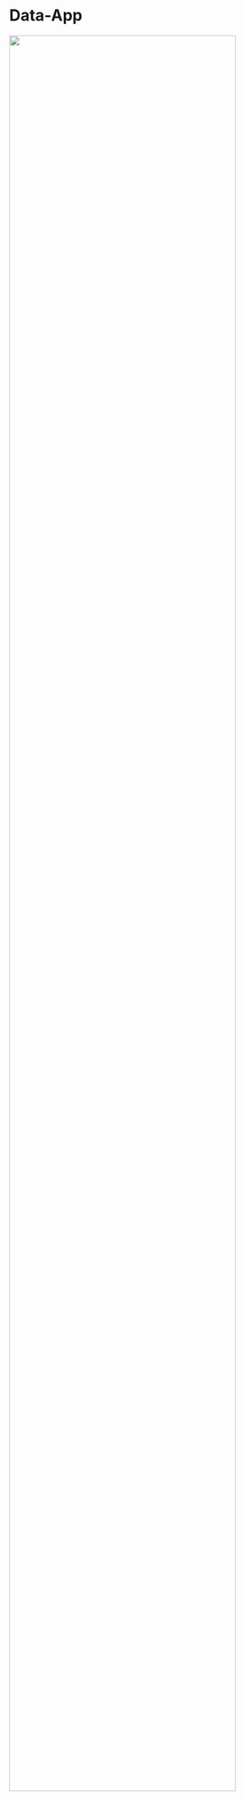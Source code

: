 # Data-App
<img src="https://user-images.githubusercontent.com/37282131/83720226-a51fdc80-a673-11ea-9d0d-78ff720ef480.png" width="90%"></img>
